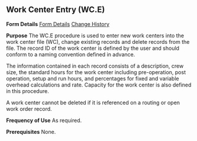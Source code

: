 ## Work Center Entry (WC.E)
<PageHeader />

**Form Details**
[Form Details](../WC-E-1/README.md)
[Change History](../WC-E-2/README.md)

**Purpose**
The WC.E procedure is used to enter new work centers into the work center file
(WC), change existing records and delete records from the file. The record ID
of the work center is defined by the user and should conform to a naming
convention defined in advance.

The information contained in each record consists of a description, crew size,
the standard hours for the work center including pre-operation, post
operation, setup and run hours, and percentages for fixed and variable
overhead calculations and rate. Capacity for the work center is also defined
in this procedure.

A work center cannot be deleted if it is referenced on a routing or open work
order record.

**Frequency of Use**
As required.

**Prerequisites**
None.

<badge text= "Version 8.10.57 " vertical="middle" />

<PageFooter />
